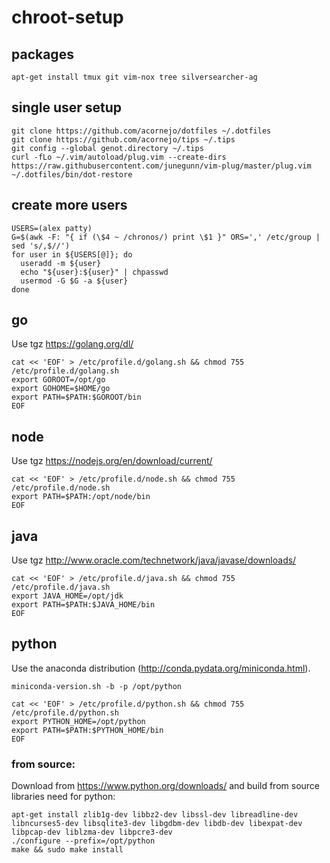 # chroot-setup

## packages
`apt-get install tmux git vim-nox tree silversearcher-ag`

## single user setup

```
git clone https://github.com/acornejo/dotfiles ~/.dotfiles
git clone https://github.com/acornejo/tips ~/.tips
git config --global genot.directory ~/.tips
curl -fLo ~/.vim/autoload/plug.vim --create-dirs https://raw.githubusercontent.com/junegunn/vim-plug/master/plug.vim
~/.dotfiles/bin/dot-restore
```

## create more users
```
USERS=(alex patty)
G=$(awk -F: "{ if (\$4 ~ /chronos/) print \$1 }" ORS=',' /etc/group | sed 's/,$//')
for user in ${USERS[@]}; do
  useradd -m ${user}
  echo "${user}:${user}" | chpasswd
  usermod -G $G -a ${user}
done
```

## go
Use tgz
https://golang.org/dl/
```
cat << 'EOF' > /etc/profile.d/golang.sh && chmod 755 /etc/profile.d/golang.sh
export GOROOT=/opt/go
export GOHOME=$HOME/go
export PATH=$PATH:$GOROOT/bin
EOF
```

## node
Use tgz
https://nodejs.org/en/download/current/
```
cat << 'EOF' > /etc/profile.d/node.sh && chmod 755 /etc/profile.d/node.sh
export PATH=$PATH:/opt/node/bin
EOF
```

## java
Use tgz
http://www.oracle.com/technetwork/java/javase/downloads/

```
cat << 'EOF' > /etc/profile.d/java.sh && chmod 755 /etc/profile.d/java.sh
export JAVA_HOME=/opt/jdk
export PATH=$PATH:$JAVA_HOME/bin
EOF
```

## python
Use the anaconda distribution (http://conda.pydata.org/miniconda.html).

```
miniconda-version.sh -b -p /opt/python

cat << 'EOF' > /etc/profile.d/python.sh && chmod 755 /etc/profile.d/python.sh
export PYTHON_HOME=/opt/python
export PATH=$PATH:$PYTHON_HOME/bin
EOF
```

### from source:
Download from https://www.python.org/downloads/ and build from source
libraries need for python:

```
apt-get install zlib1g-dev libbz2-dev libssl-dev libreadline-dev libncurses5-dev libsqlite3-dev libgdbm-dev libdb-dev libexpat-dev libpcap-dev liblzma-dev libpcre3-dev
./configure --prefix=/opt/python
make && sudo make install
```
